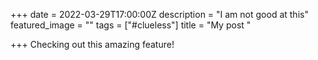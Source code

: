 +++
date = 2022-03-29T17:00:00Z
description = "I am not good at this"
featured_image = ""
tags = ["#clueless"]
title = "My post "

+++
Checking out this amazing feature!